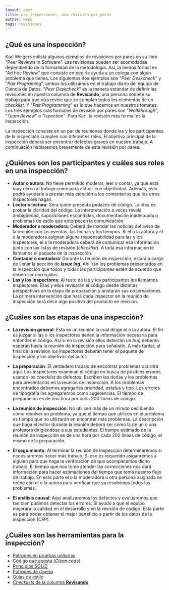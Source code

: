 ```yaml
---
layout: post
title: Las inspecciones, una revisión por pares
author: Nepo
tags: revisiones
---
```


## ¿Qué es una inspección?
Karl Weigers enlista algunos ejemplos de revisiones por pares en su libro "Peer Reviews in
Software". Las revisiones pueden ser acomodadas dependiendo de la formalidad de la metodología. Así,
la menos formal es "Ad hoc Review" que consiste en pedirle ayuda a un colega con algún problema que
tienes. Los siguientes dos ejemplos son "_Peer Deskcheck_" y "_Pair Programing_", ambos los
utilizamos en el trabajo diario del equipo de Ciencia de Datos. "_Peer Deskcheck_" es la manera
estándar de definir las revisiones en nuestra columna de **Revisando**, una persona somete su
trabajo para que otra revise que se cumplan todos los elementos de un _checklist_. Y "_Pair
Programming_" es lo que hacemos en nuestros tomates. Los tres ejemplos más formales de revisión por
pares son "_Walkthrough_", "_Team Review_" e "_Ispection_". Para Karl, la revisión más formal es la
inspección.

La inspección consiste en un par de reuniones donde las y los participantes de la inspección cumplen
con diferentes roles. El objetivo principal de la inspección deberá ser encontrar defectos graves en
nuestro trabajo. A continuación hablaremos brevemente de esta revisión por pares.

## ¿Quiénes son los participantes y cuáles sus roles en una inspección?
- **Autor o autora**: No tiene permitido moderar, leer o contar, ya que está muy cerca al trabajo
  como para actuar con objetividad. Además, esto podrá ayudarle a prestar más atención a los
  comentarios que los otros inspectores hagan.
- **Lector o lectora**: Será quien presenta pedazos de código. La idea es probar la claridad del
  código. La interpretación a veces revela ambigüedad, suposiciones escondidas, documentación
  inadecuada o problemas de estilo que entorpecen la comunicación.
- **Moderador o moderadora**: Deberá de mandar las noticias del aviso de la reunión con los eventos,
  las fechas y los tiempos. Si el o la autora y el o la moderadora asignan alguna responsabilidad
  para las y los inspectores, el o la moderadora deberá de comunicar esa información junto con las
  listas de revisión (_checklist_). A toda esa información le llamamos el paquete de la inspección.
- **Contador o contadora**: Durante la reunión de inspección, estará a cargo de llenar la sección de
  _**Issue log**_. Ahí irán los problemas presentados en la inspección que todos y todas las
  participantes estén de acuerdo que deben ser corregidos.
- **Las y los inspectores**: Al resto de las y los participantes los llamamos inspectores. Ellas y
  ellos revisarán el código desde distintas perspectivas en la etapa de preparación y anotarán sus
  observaciones. La primera intervención que hará cada inspector en la reunión de inspección será
  decir algo positivo del producto en revisión.

## ¿Cuáles son las etapas de una inspección?
- **La revisión general**: Esta es un reunión la cual dirige el o la autora. El fin es juzgar si las
  o los inspectores tienen la información necesaria para entender el código. Así si en la revisión
  ellos detectan un _bug_ deberán esperan hasta la reunión de inspección para señalarlo. A más
  tardar, al final de la revisión los inspectores deberán tener el paquete de inspección y los
  objetivos del autor.

- **La preparación**: El verdadero trabajo de encontrar problemas ocurrirá aquí. Los inspectores
  examinan el código en busca de posibles errores, usando los _checklist_ de defectos. Escriben las
  dudas y los problemas para presentarlos en la reunión de inspección. A los problemas encontrados
  debemos agregarles prioridad, estatus y tipo. Los errores de tipografía los agregaremos como
  sugerencias. El tiempo de preparación es de una hora por cada 200 líneas de código.

- **La reunión de inspección**: No utilicen más de un minuto decidiendo cómo resolver un problema,
  ya que el tiempo que utilices en el problema es tiempo que no utilizarán en encontrar más
  problemas. La descripción que haga el lector durante la reunión deberá ser como la de un o una
  profesora dirigiéndose a sus estudiantes. El tiempo estimado de la reunión de inspección es de una
  hora por cada 200 líneas de código, el mismo de la preparación.

- **El seguimiento**: Al terminar la reunión de inspección determinaremos si necesitaremos hacer más
  trabajo. Si eso es requerido asiganremos a alguien para que haga la verificación de que
  acompletamos dicho trabajo. El tiempo que nos tomó atender las correcciones nos dará información
  para hacer estimaciones del tiempo que toma nuestro flujo de trabajo. En esta parte el o la
  moderadora u otra persona asignada se reúne con el o la autora para verificar que ya resolvimos
  todos los problemas.

- **El análisis causal**: Aquí analizaremos los defectos y evaluaremos que tan bien pudimos detectar
  los errores. Si ayudó a que el equipo mejorara la calidad en el desarrollo y en la revisión de
  código. Esta parte es para poder obtener el mejor beneficio a partir de los datos de la inspección
  (CEP).

## ¿Cuáles son las herramientas para la inspección?
- [Patrones en pruebas
  unitarias](https://medium.com/swlh/3-patterns-for-reducing-duplication-in-your-unit-tests-7d693c6bfbd2)
- [Código que apesta (_Clean
  code_)](https://learning.oreilly.com/library/view/clean-code-a/9780136083238/chapter17.html#ch17)
- [Principios SOLID](http://butunclebob.com/ArticleS.UncleBob.PrinciplesOfOod?)
- [Patrones de diseño](https://learning.oreilly.com/videos/clean-code/9780134661742/9780134661742-CODE_E25)
- [Guías de estilo](https://islasgeci.github.io/guia_de_estilo/)
- [_Checklists_ de la columna **Revisando**](https://github.com/IslasGECI/manual#checklists-del-kanban)
